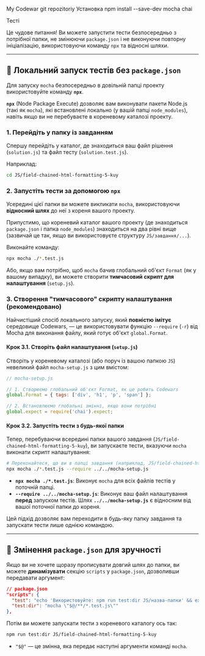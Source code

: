 My Codewar git repozitoriy
Установка npm install --save-dev mocha chai


Тесті

Це чудове питання\! Ви можете запустити тести безпосередньо з потрібної папки, не змінюючи `package.json` і не виконуючи повторну ініціалізацію, використовуючи команду `npx` та відносні шляхи.

-----

## 🚀 Локальний запуск тестів без `package.json`

Для запуску `mocha` безпосередньо в довільній папці проекту використовуйте команду **`npx`**.

**`npx`** (Node Package Execute) дозволяє вам виконувати пакети Node.js (такі як `mocha`), які встановлені локально (у вашій папці `node_modules`), навіть якщо ви не перебуваєте в кореневому каталозі проекту.

### 1\. Перейдіть у папку із завданням

Спершу перейдіть у каталог, де знаходиться ваш файл рішення (`solution.js`) та файл тесту (`solution.test.js`).

Наприклад:

```bash
cd JS/field-chained-html-formatting-5-kuy
```

### 2\. Запустіть тести за допомогою `npx`

Усередині цієї папки ви можете викликати `mocha`, використовуючи **відносний шлях** до неї з кореня вашого проекту.

Припустимо, що кореневий каталог вашого проекту (де знаходиться `package.json` і папка `node_modules`) знаходиться на два рівні вище (зазвичай це так, якщо ви використовуєте структуру `JS/завдання/...`).

Виконайте команду:

```bash
npx mocha ./*.test.js
```

Або, якщо вам потрібно, щоб `mocha` бачив глобальний об'єкт `Format` (як у вашому випадку), ви можете створити **тимчасовий скрипт для налаштування** (`setup.js`).

### 3\. Створення "тимчасового" скрипту налаштування (рекомендовано)

Найчистіший спосіб локального запуску, який **повністю імітує** середовище Codewars, — це використовувати функцію `--require` (`-r`) від Mocha для виконання файлу, який готує об'єкт `global.Format`.

#### Крок 3.1. Створіть файл налаштування (`setup.js`)

Створіть у кореневому каталозі (або поруч із вашою папкою `JS`) невеликий файл `mocha-setup.js` з цим вмістом:

```javascript
// mocha-setup.js

// 1. Створюємо глобальний об'єкт Format, як це робить Codewars
global.Format = { tags: ['div', 'h1', 'p', 'span'] };

// 2. Встановлюємо глобальні змінні, якщо вони потрібні
global.expect = require('chai').expect;
```

#### Крок 3.2. Запустіть тести з будь-якої папки

Тепер, перебуваючи всередині папки вашого завдання (`JS/field-chained-html-formatting-5-kuy`), ви запускаєте тести, вказуючи `mocha` виконати скрипт налаштування:

```bash
# Переконайтеся, що ви в папці завдання (наприклад, JS/field-chained-html-formatting-5-kuy)
npx mocha ./*.test.js --require ../../mocha-setup.js
```

  * **`npx mocha ./*.test.js`**: Виконує `mocha` для всіх файлів тестів у поточній папці.
  * **`--require ../../mocha-setup.js`**: Виконує ваш файл налаштування **перед** запуском тестів. Шлях **`../../mocha-setup.js`** є відносним від вашої поточної папки до кореня.

Цей підхід дозволяє вам переходити в будь-яку папку завдання та запускати тести лише однією командою.

-----

## 🔗 Змінення `package.json` для зручності

Якщо ви не хочете щоразу прописувати довгий шлях до папки, ви можете **динамізувати** секцію `scripts` у `package.json`, дозволивши передавати аргумент:

```json
// package.json
"scripts": {
  "test": "echo 'Використовуйте: npm run test:dir JS/назва-папки' && exit 1",
  "test:dir": "mocha \"$@/**/*.test.js\""
},
```

Потім ви можете запускати тести з кореневого каталогу ось так:

```bash
npm run test:dir JS/field-chained-html-formatting-5-kuy
```

  * `"$@"` — це змінна, яка передає наступні аргументи команді `mocha`.